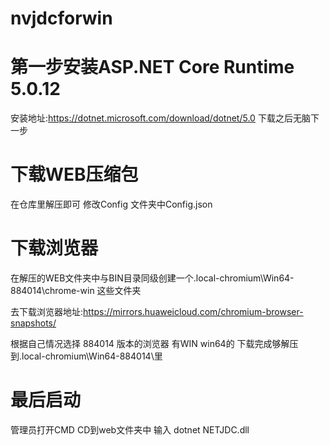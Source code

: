 # nvjdcforwin


# 第一步安装ASP.NET Core Runtime 5.0.12

安装地址:https://dotnet.microsoft.com/download/dotnet/5.0
下载之后无脑下一步

# 下载WEB压缩包  

在仓库里解压即可  修改Config 文件夹中Config.json

# 下载浏览器

在解压的WEB文件夹中与BIN目录同级创建一个.local-chromium\Win64-884014\chrome-win 这些文件夹

去下载浏览器地址:https://mirrors.huaweicloud.com/chromium-browser-snapshots/

根据自己情况选择 884014 版本的浏览器 有WIN win64的 下载完成够解压到.local-chromium\Win64-884014\里


# 最后启动 
 管理员打开CMD CD到web文件夹中  输入 dotnet NETJDC.dll
